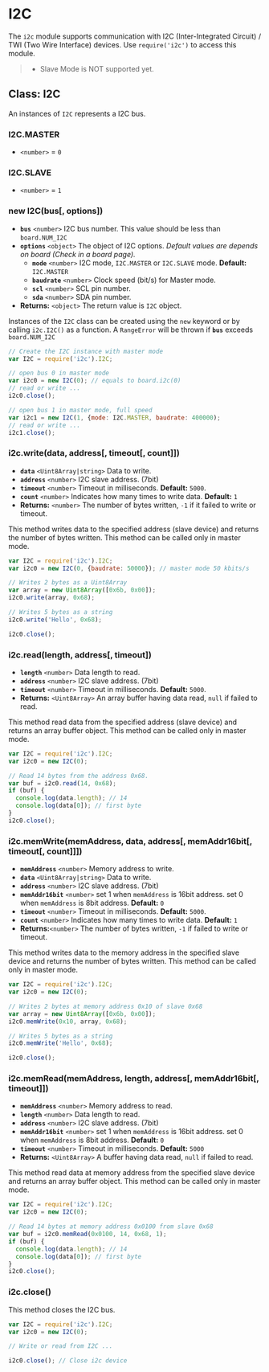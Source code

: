 # I2C

The `i2c` module supports communication with I2C \(Inter-Integrated Circuit\) / TWI \(Two Wire Interface\) devices. Use `require('i2c')` to access this module.

> * Slave Mode is NOT supported yet.

## Class: I2C

An instances of `I2C` represents a I2C bus.

### I2C.MASTER

* `<number>` = `0`

### I2C.SLAVE

* `<number>` = `1`

### new I2C\(bus\[, options\]\)

* **`bus`** `<number>` I2C bus number. This value should be less than `board.NUM_I2C`
* **`options`**  `<object>` The object of I2C options. _Default values are depends on board \(Check in a board page\)._
  * **`mode`** `<number>` I2C mode, `I2C.MASTER` or `I2C.SLAVE` mode. **Default:** `I2C.MASTER`
  * **`baudrate`** `<number>` Clock speed \(bit/s\) for Master mode.
  * **`scl`** `<number>` SCL pin number.
  * **`sda`** `<number>` SDA pin number.
* **Returns:** `<object>` The return value is `I2C` object.

Instances of the `I2C` class can be created using the `new` keyword or by calling `i2c.I2C()` as a function. A `RangeError` will be thrown if **`bus`** exceeds `board.NUM_I2C`

```javascript
// Create the I2C instance with master mode 
var I2C = require('i2c').I2C;

// open bus 0 in master mode
var i2c0 = new I2C(0); // equals to board.i2c(0)
// read or write ...
i2c0.close();

// open bus 1 in master mode, full speed
var i2c1 = new I2C(1, {mode: I2C.MASTER, baudrate: 400000);
// read or write ...
i2c1.close();
```

### i2c.write\(data, address\[, timeout\[, count\]\]\)

* **`data`** `<Uint8Array|string>` Data to write.
* **`address`** `<number>` I2C slave address. \(7bit\)
* **`timeout`** `<number>` Timeout in milliseconds. **Default:** `5000`.
* **`count`** `<number>` Indicates how many times to write data. **Default:** `1`
* **Returns:** `<number>` The number of bytes written, `-1` if it failed to write or timeout.

This method writes data to the specified address \(slave device\) and returns the number of bytes written. This method can be called only in master mode.

```javascript
var I2C = require('i2c').I2C;
var i2c0 = new I2C(0, {baudrate: 50000}); // master mode 50 kbits/s

// Writes 2 bytes as a Uint8Array
var array = new Uint8Array([0x6b, 0x00]);
i2c0.write(array, 0x68);

// Writes 5 bytes as a string
i2c0.write('Hello', 0x68);

i2c0.close();
```

### i2c.read\(length, address\[, timeout\]\)

* **`length`** `<number>` Data length to read.
* **`address`** `<number>` I2C slave address. \(7bit\)
* **`timeout`** `<number>` Timeout in milliseconds. **Default:** `5000`.
* **Returns:** `<Uint8Array>` An array buffer having data read, `null` if failed to read.

This method read data from the specified address \(slave device\) and returns an array buffer object. This method can be called only in master mode.

```javascript
var I2C = require('i2c').I2C;
var i2c0 = new I2C(0); 

// Read 14 bytes from the address 0x68.
var buf = i2c0.read(14, 0x68);
if (buf) {
  console.log(data.length); // 14
  console.log(data[0]); // first byte
}
i2c0.close();
```

### i2c.memWrite\(memAddress, data, address\[, memAddr16bit\[, timeout\[, count\]\]\]\)

* **`memAddress`** `<number>` Memory address to write.
* **`data`** `<Uint8Array|string>` Data to write.
* **`address`** `<number>` I2C slave address. \(7bit\)
* **`memAddr16bit`** `<number>` set 1 when `memAddress` is 16bit address. set 0 when `memAddress` is 8bit address. **Default:** `0`
* **`timeout`** `<number>` Timeout in milliseconds. **Default:** `5000`.
* **`count`** `<number>` Indicates how many times to write data. **Default:** `1`
* **Returns:**`<number>` The number of bytes written, `-1` if failed to write or timeout.

This method writes data to the memory address in the specified slave device and returns the number of bytes written. This method can be called only in master mode.

```javascript
var I2C = require('i2c').I2C;
var i2c0 = new I2C(0);

// Writes 2 bytes at memory address 0x10 of slave 0x68
var array = new Uint8Array([0x6b, 0x00]);
i2c0.memWrite(0x10, array, 0x68);

// Writes 5 bytes as a string
i2c0.memWrite('Hello', 0x68);

i2c0.close();
```

### i2c.memRead\(memAddress, length, address\[, memAddr16bit\[, timeout\]\]\)

* **`memAddress`** `<number>` Memory address to read.
* **`length`** `<number>` Data length to read.
* **`address`** `<number>` I2C slave address. \(7bit\)
* **`memAddr16bit`** `<number>` set 1 when `memAddress` is 16bit address. set 0 when `memAddress` is 8bit address. **Default:** `0`
* **`timeout`** `<number>` Timeout in milliseconds. **Default:** `5000`
* **Returns:** `<Uint8Array>` A buffer having data read, `null` if failed to read.

This method read data at memory address from the specified slave device and returns an array buffer object. This method can be called only in master mode.

```javascript
var I2C = require('i2c').I2C;
var i2c0 = new I2C(0); 

// Read 14 bytes at memory address 0x0100 from slave 0x68
var buf = i2c0.memRead(0x0100, 14, 0x68, 1);
if (buf) {
  console.log(data.length); // 14
  console.log(data[0]); // first byte
}
i2c0.close();
```

### i2c.close\(\)

This method closes the I2C bus.

```javascript
var I2C = require('i2c').I2C;
var i2c0 = new I2C(0); 

// Write or read from I2C ...

i2c0.close(); // Close i2c device
```

